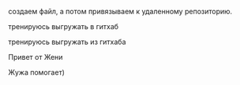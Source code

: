 создаем файл, а потом привязываем к удаленному репозиторию.

тренируюсь выгружать в гитхаб

тренируюсь выгружать из гитхаба

Привет от Жени

Жужа помогает)

